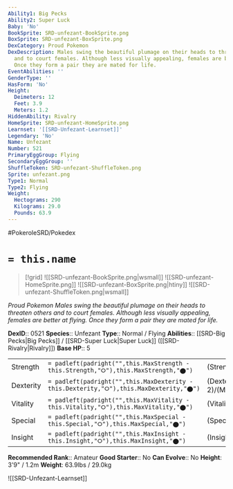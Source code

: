 ```yaml
---
Ability1: Big Pecks
Ability2: Super Luck
Baby: 'No'
BookSprite: SRD-unfezant-BookSprite.png
BoxSprite: SRD-unfezant-BoxSprite.png
DexCategory: Proud Pokemon
DexDescription: Males swing the beautiful plumage on their heads to threaten others
  and to court females. Although less visually appealing, females are better at flying.
  Once they form a pair they are mated for life.
EventAbilities: ''
GenderType: ''
HasForm: 'No'
Height:
  Deimeters: 12
  Feet: 3.9
  Meters: 1.2
HiddenAbility: Rivalry
HomeSprite: SRD-unfezant-HomeSprite.png
Learnset: '[[SRD-Unfezant-Learnset]]'
Legendary: 'No'
Name: Unfezant
Number: 521
PrimaryEggGroup: Flying
SecondaryEggGroup: ''
ShuffleToken: SRD-unfezant-ShuffleToken.png
Sprite: unfezant.png
Type1: Normal
Type2: Flying
Weight:
  Hectograms: 290
  Kilograms: 29.0
  Pounds: 63.9
---
```


#PokeroleSRD/Pokedex

# `= this.name`

> [!grid]
> ![[SRD-unfezant-BookSprite.png|wsmall]]
> ![[SRD-unfezant-HomeSprite.png]]
> ![[SRD-unfezant-BoxSprite.png|htiny]]
> ![[SRD-unfezant-ShuffleToken.png|wsmall]]


*Proud Pokemon*
*Males swing the beautiful plumage on their heads to threaten others and to court females. Although less visually appealing, females are better at flying. Once they form a pair they are mated for life.*

**DexID**:: 0521
**Species**:: Unfezant
**Type**:: Normal / Flying
**Abilities**:: [[SRD-Big Pecks|Big Pecks]] / [[SRD-Super Luck|Super Luck]] ([[SRD-Rivalry|Rivalry]])
**Base HP**:: 5

|           |                                                                                        |                                          |
| --------- | -------------------------------------------------------------------------------------- | ---------------------------------------- |
| Strength  | `= padleft(padright("",this.MaxStrength - this.Strength,"⭘"),this.MaxStrength,"⬤")`    | (Strength::3)/(MaxStrength::6)   |
| Dexterity | `= padleft(padright("",this.MaxDexterity - this.Dexterity,"⭘"),this.MaxDexterity,"⬤")` | (Dexterity:: 2)/(MaxDexterity::5) |
| Vitality  | `= padleft(padright("",this.MaxVitality - this.Vitality,"⭘"),this.MaxVitality,"⬤")`    | (Vitality::2)/(MaxVitality::5)   |
| Special   | `= padleft(padright("",this.MaxSpecial - this.Special,"⭘"),this.MaxSpecial,"⬤")`       | (Special::2)/(MaxSpecial::4)     |
| Insight   | `= padleft(padright("",this.MaxInsight - this.Insight,"⭘"),this.MaxInsight,"⬤")`       | (Insight::2)/(MaxInsight::4)     |


**Recommended Rank**:: Amateur
**Good Starter**:: No
**Can Evolve**:: No
**Height**: 3'9" / 1.2m
**Weight**: 63.9lbs / 29.0kg

![[SRD-Unfezant-Learnset]]